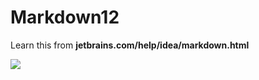 # Markdown12

Learn this from **jetbrains.com/help/idea/markdown.html**

![](C:\Users\bench\IdeaProjects\Comp3111LEx\src\main\resources\ScreenShot_for_Lab1.png)